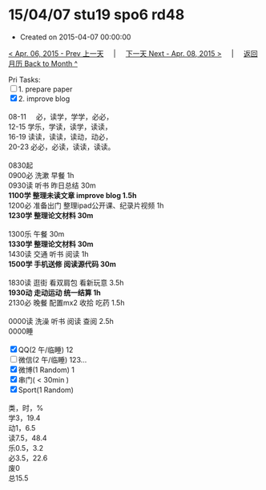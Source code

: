 # 15/04/07 stu19 spo6 rd48

- Created on 2015-04-07 00:00:00

[< Apr. 06, 2015 - Prev 上一天](/_archived/lifelogs/2015/04/d06.md) &nbsp; &nbsp; | &nbsp; &nbsp; [下一天 Next - Apr. 08, 2015 >](/_archived/lifelogs/2015/04/d08.md) &nbsp; &nbsp; |  &nbsp; &nbsp; [返回月历 Back to Month ^](/_archived/lifelogs/2015/04/index.md)
<br/><div>Pri Tasks:<br/><input type="checkbox" />1. prepare paper</div><div><input type="checkbox" checked="true" />2. improve blog<br/></div><div><div><br/></div>08-11     必，读学，学学，必必，<br/>12-15 学乐，学读，读学，读读，<br/>16-19 读读，读读，读动，动必，<br/>20-23 必必，必读，读读，读读。<div><br/></div>0830起<br/>0900必 洗漱 早餐 1h</div><div>0930读 听书 昨日总结 30m</div><div><b>1100学 整理未读文章 improve blog 1.5h</b></div><div>1200必 准备出门 整理ipad公开课、纪录片视频 1h<br/><b>1230学 整理论文材料 30m</b><br/><div><br/></div>1300乐 午餐 30m</div><div><b>1330学 整理论文材料 30m</b></div><div>1430读 交通 听书 阅读 1h</div><div><b>1500学 手机送修 阅读源代码 30m</b></div><div><br/></div><div>1830读 逛街 看双肩包 看新玩意 3.5h</div><div><b>1930动 走动运动 统一结算 1h</b></div><div>2130必 晚餐 配置mx2 收拾 吃药 1.5h</div><div><br/></div><div>0000读 洗澡 听书 阅读 查阅 2.5h</div><div>0000睡</div><div><br/></div><div><input type="checkbox" checked="true" />QQ(2 午/临睡) 12<br/><input type="checkbox" />微信(2 午/临睡) 123…<br/><input type="checkbox" checked="true" />微博(1 Random) 1</div><div><input type="checkbox" checked="true" />串门( < 30min ) </div><div><input type="checkbox" checked="true" />Sport(1 Random) <br/><div><br/></div>类，时，%<br/>学3，19.4<br/>动1，6.5<br/>读7.5，48.4<br/>乐0.5，3.2<br/>必3.5，22.6<br/>废0<br/>总15.5</div>

